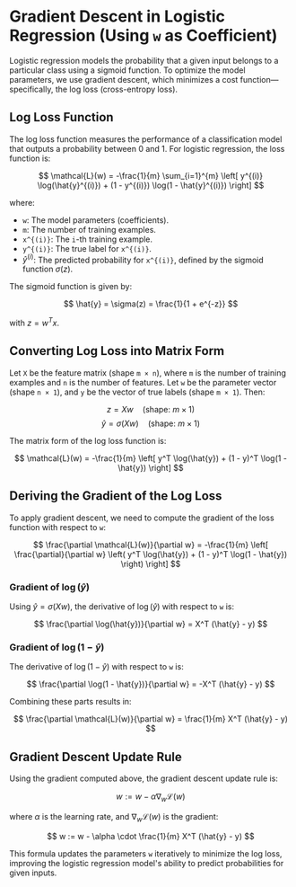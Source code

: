 # Gradient Descent in Logistic Regression (Using `w` as Coefficient)

Logistic regression models the probability that a given input belongs to a particular class using a sigmoid function. To optimize the model parameters, we use gradient descent, which minimizes a cost function—specifically, the log loss (cross-entropy loss).

## Log Loss Function

The log loss function measures the performance of a classification model that outputs a probability between 0 and 1. For logistic regression, the loss function is:

$$
\mathcal{L}(w) = -\frac{1}{m} \sum_{i=1}^{m} \left[ y^{(i)} \log(\hat{y}^{(i)}) + (1 - y^{(i)}) \log(1 - \hat{y}^{(i)}) \right]
$$

where:
- `w`: The model parameters (coefficients).
- `m`: The number of training examples.
- `x^{(i)}`: The `i`-th training example.
- `y^{(i)}`: The true label for `x^{(i)}`.
- $\hat{y}^{(i)}$: The predicted probability for `x^{(i)}`, defined by the sigmoid function $\sigma(z)$.

The sigmoid function is given by:

$$
\hat{y} = \sigma(z) = \frac{1}{1 + e^{-z}}
$$

with $z = w^T x$.

## Converting Log Loss into Matrix Form

Let `X` be the feature matrix (shape `m × n`), where `m` is the number of training examples and `n` is the number of features. Let `w` be the parameter vector (shape `n × 1`), and `y` be the vector of true labels (shape `m × 1`). Then:

$$
z = X w \quad \text{(shape: } m \times 1\text{)}
$$
$$
\hat{y} = \sigma(X w) \quad \text{(shape: } m \times 1\text{)}
$$

The matrix form of the log loss function is:

$$
\mathcal{L}(w) = -\frac{1}{m} \left[ y^T \log(\hat{y}) + (1 - y)^T \log(1 - \hat{y}) \right]
$$

## Deriving the Gradient of the Log Loss

To apply gradient descent, we need to compute the gradient of the loss function with respect to `w`:

$$
\frac{\partial \mathcal{L}(w)}{\partial w} = -\frac{1}{m} \left[ \frac{\partial}{\partial w} \left( y^T \log(\hat{y}) + (1 - y)^T \log(1 - \hat{y}) \right) \right]
$$

### Gradient of $\log(\hat{y})$

Using $\hat{y} = \sigma(X w)$, the derivative of $\log(\hat{y})$ with respect to `w` is:

$$
\frac{\partial \log(\hat{y})}{\partial w} = X^T (\hat{y} - y)
$$

### Gradient of $\log(1 - \hat{y})$

The derivative of $\log(1 - \hat{y})$ with respect to `w` is:

$$
\frac{\partial \log(1 - \hat{y})}{\partial w} = -X^T (\hat{y} - y)
$$

Combining these parts results in:

$$
\frac{\partial \mathcal{L}(w)}{\partial w} = \frac{1}{m} X^T (\hat{y} - y)
$$

## Gradient Descent Update Rule

Using the gradient computed above, the gradient descent update rule is:

$$
w := w - \alpha \nabla_{w} \mathcal{L}(w)
$$

where $\alpha$ is the learning rate, and $\nabla_{w} \mathcal{L}(w)$ is the gradient:

$$
w := w - \alpha \cdot \frac{1}{m} X^T (\hat{y} - y)
$$

This formula updates the parameters `w` iteratively to minimize the log loss, improving the logistic regression model's ability to predict probabilities for given inputs.
